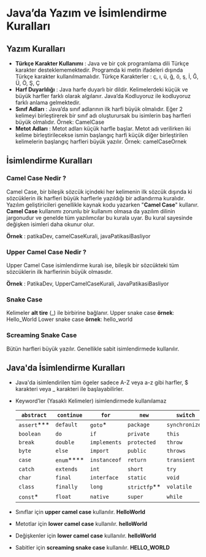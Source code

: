 # Java’da Yazım ve İsimlendirme Kuralları

## Yazım Kuralları

- **Türkçe Karakter Kullanımı** : Java ve bir çok programlama dili Türkçe karakter desteklememektedir. Programda ki metin ifadeleri dışında Türkçe karakter kullanılmamalıdır. Türkçe Karakterler : ç, ı, ü, ğ, ö, ş, İ, Ğ, Ü, Ö, Ş, Ç
- **Harf Duyarlılığı** : Java harfe duyarlı bir dildir. Kelimelerdeki küçük ve büyük harfler farklı olarak algılanır. Java’da Kodluyoruz ile kodluyoruz farklı anlama gelmektedir.
- **Sınıf Adları** : Java’da sınıf adlarının ilk harfi büyük olmalıdır. Eğer 2 kelimeyi birleştirerek bir sınıf adı oluşturursak bu isimlerin baş harfleri büyük olmalıdır. Örnek: CamelCase
- **Metot Adları** : Metot adları küçük harfle başlar. Metot adı verilirken iki kelime birleştirilecekse ismin başlangıç harfi küçük diğer birleştirilen kelimelerin başlangıç harfleri büyük yazılır. Örnek: camelCaseOrnek

## İsimlendirme Kuralları

### Camel Case Nedir ?

Camel Case, bir bileşik sözcük içindeki her kelimenin ilk sözcük dışında ki sözcüklerin ilk harfleri büyük harflerle yazıldığı bir adlandırma kuralıdır. Yazılım geliştiricileri genellikle kaynak kodu yazarken "**Camel Case**" kullanır. **Camel Case** kullanımı zorunlu bir kullanım olmasa da yazılım dilinin jargonudur ve genelde tüm yazılımcılar bu kurala uyar. Bu kural sayesinde değişken isimleri daha okunur olur.

**Örnek** : patikaDev, camelCaseKurali, javaPatikasiBasliyor

### Upper Camel Case Nedir ?

Upper Camel Case isimlendirme kuralı ise, bileşik bir sözcükteki tüm sözcüklerin ilk harflerinin büyük olmasıdır.

**Örnek** : PatikaDev, UpperCamelCaseKurali, JavaPatikasiBasliyor

### Snake Case

Kelimeler **alt tire** (_) ile birbirine bağlanır.
Upper snake case **örnek**: Hello_World
Lower snake case **örnek**: hello_world

### Screaming Snake Case

Bütün harfleri büyük yazılır. Genellikle sabit isimlendirmede kullanılır.

## Java'da İsimlendirme Kuralları

- Java'da isimlendirilen tüm ögeler sadece A-Z veya a-z gibi harfler, $ karakteri veya _ karakteri ile başlayabilirler.

- Keyword’ler (Yasaklı Kelimeler) isimlendirmede kullanılamaz

  | `abstract`  | `continue` | `for`        | `new`        | `switch`       |
  | ----------- | ---------- | ------------ | ------------ | -------------- |
  | `assert`*** | `default`  | `goto`*      | `package`    | `synchronized` |
  | `boolean`   | `do`       | `if`         | `private`    | `this`         |
  | `break`     | `double`   | `implements` | `protected`  | `throw`        |
  | `byte`      | `else`     | `import`     | `public`     | `throws`       |
  | `case`      | `enum`**** | `instanceof` | `return`     | `transient`    |
  | `catch`     | `extends`  | `int`        | `short`      | `try`          |
  | `char`      | `final`    | `interface`  | `static`     | `void`         |
  | `class`     | `finally`  | `long`       | `strictfp`** | `volatile`     |
  | `const`*    | `float`    | `native`     | `super`      | `while`        |

- Sınıflar için **upper camel case** kullanılır. **HelloWorld**
- Metotlar için **lower camel case** kullanılır. **helloWorld**
- Değişkenler için **lower camel case** kullanılır. **helloWorld**
- Sabitler için **screaming snake case** kullanılır. **HELLO_WORLD**